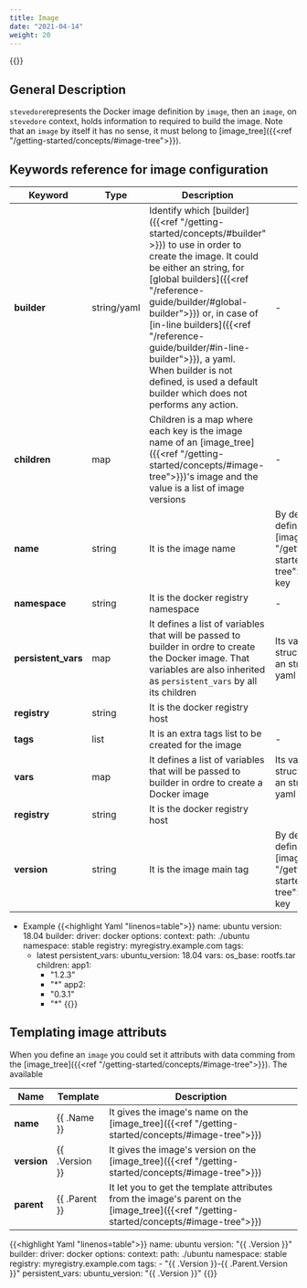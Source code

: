 ```yaml
---
title: Image
date: "2021-04-14"
weight: 20
---
```


{{<toc>}}

## General Description
`stevedore`represents the Docker image definition by `image`, then an `image`, on `stevedore` context, holds information to required to build the image.
Note that an `image` by itself it has no sense, it must belong to [image_tree]({{<ref "/getting-started/concepts/#image-tree">}}).

## Keywords reference for image configuration

|Keyword|Type|Description|Value|
|---|---|---|---|
|**builder**| string/yaml | Identify which [builder]({{<ref "/getting-started/concepts/#builder" >}}) to use in order to create the image. It could be either an string, for [global builders]({{<ref "/reference-guide/builder/#global-builder">}}) or, in case of [in-line builders]({{<ref "/reference-guide/builder/#in-line-builder">}}), a yaml.<br>When builder is not defined, is used a default builder which does not performs any action. | - |
|**children**| map | Children is a map where each key is the image name of an [image_tree]({{<ref "/getting-started/concepts/#image-tree">}})'s image and the value is a list of image versions | - |
|**name**| string | It is the image name | By default its value is defined as the [image_tree]({{<ref "/getting-started/concepts/#image-tree">}})'s image name key |
|**namespace**| string| It is the docker registry namespace | - |
|**persistent_vars**| map | It defines a list of variables that will be passed to builder in ordre to create the Docker image. That variables are also inherited as `persistent_vars` by all its children | Its value is a key-value structure where the key is an string and its value a yaml object| - |
|**registry**| string | It is the docker registry host |
|**tags**| list | It is an extra tags list to be created for the image | - |
|**vars**| map | It defines a list of variables that will be passed to builder in ordre to create a Docker image | Its value is a key-value structure where the key is an string and its value a yaml object| - |
|**registry**| string | It is the docker registry host |
|**version**| string | It is the image main tag | By default its value is defined as the [image_tree]({{<ref "/getting-started/concepts/#image-tree">}})'s image version key |

- Example
{{<highlight Yaml "linenos=table">}}
  name: ubuntu
  version: 18.04
  builder:
    driver: docker
    options:
    	context:
  	  path: ./ubuntu
  namespace: stable
  registry: myregistry.example.com
  tags:
    - latest
  persistent_vars:
    ubuntu_version: 18.04
  vars:
    os_base: rootfs.tar
  children:
    app1:
      - "1.2.3"
      - "*"
    app2:
      - "0.3.1"
      - "*"
{{</highlight>}}


## Templating image attributs

When you define an `image` you could set it attributs with data comming from the [image_tree]({{<ref "/getting-started/concepts/#image-tree">}}).
The available

|Name|Template|Description|
|---|---|---|
| **name** | {{ .Name }} | It gives the image's name on the [image_tree]({{<ref "/getting-started/concepts/#image-tree">}}) |
| **version** | {{ .Version }} | It gives the image's version on the [image_tree]({{<ref "/getting-started/concepts/#image-tree">}}) |
| **parent** | {{ .Parent }} | It let you to get the template attributes from the image's parent on the [image_tree]({{<ref "/getting-started/concepts/#image-tree">}})|

{{<highlight Yaml "linenos=table">}}
  name: ubuntu
  version: "{{ .Version }}"
  builder:
    driver: docker
    options:
    	context:
  	  path: ./ubuntu
  namespace: stable
  registry: myregistry.example.com
  tags:
    - "{{ .Version }}-{{ .Parent.Version }}"
  persistent_vars:
    ubuntu_version: "{{ .Version }}"
{{</highlight>}}
